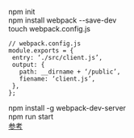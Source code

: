 npm init<br>
npm install webpack --save-dev <br>
touch webpack.config.js<br>
```
// webpack.config.js
module.exports = {
 entry: ‘./src/client.js’,
 output: {
   path: __dirname + ‘/public’,
   fiename: ‘client.js’,
 },
};
```
npm install -g webpack-dev-server<br>
npm run start<br>
 [参考](https://qiita.com/ftyabu/items/240280617a69777a2fd4)
